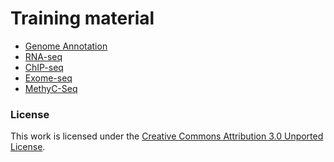 Training material
=================

- [Genome Annotation](https://github.com/bgruening/training-material/blob/master/genome-annotation/general-introduction/README.md)
- [RNA-seq](https://github.com/bgruening/training-material/blob/master/rna-seq/README.md)
- [ChIP-seq](https://github.com/bgruening/training-material/blob/master/ChIPseq/ChIPseq.md)
- [Exome-seq](https://github.com/bgruening/training-material/blob/master/Exome-Seq/Exome-Seq.md)
- [MethyC-Seq](https://github.com/bgruening/training-material/blob/master/Methylation-Seq/Methylation-Seq.md)

### License

This work is licensed under the [Creative Commons Attribution 3.0 Unported License](http://creativecommons.org/licenses/by/3.0/).
